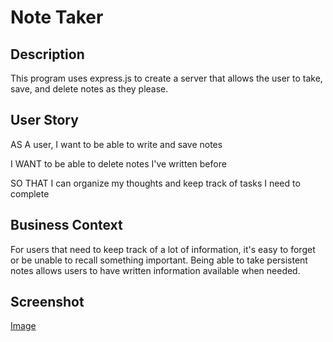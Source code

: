 # Note Taker

## Description

This program uses express.js to create a server that allows the user to take, save, and delete notes as they please.

## User Story

AS A user, I want to be able to write and save notes

I WANT to be able to delete notes I've written before

SO THAT I can organize my thoughts and keep track of tasks I need to complete

## Business Context

For users that need to keep track of a lot of information, it's easy to forget or be unable to recall something important. Being able to take persistent notes allows users to have written information available when needed.



## Screenshot
[Image](Images/ss.png)




